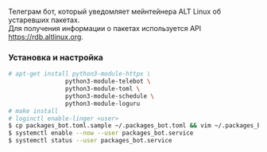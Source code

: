 Телеграм бот, который уведомляет мейнтейнера ALT Linux об устаревших пакетах. \
Для получения информации о пакетах используется API https://rdb.altlinux.org.

### Установка и настройка

```bash
# apt-get install python3-module-httpx \
                python3-module-telebot \
                python3-module-toml \
                python3-module-schedule \
                python3-module-loguru
# make install
# loginctl enable-linger <user>
$ cp packages_bot.toml.sample ~/.packages_bot.toml && vim ~/.packages_bot.toml
$ systemctl enable --now --user packages_bot.service
$ systemctl status --user packages_bot.service
```
